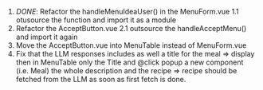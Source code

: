1. *DONE*: Refactor the handleMenuIdeaUser() in the MenuForm.vue
    1.1 otusource the function and import it as a module
2. Refactor the AcceptButton.vue 
    2.1 outsource the handleAcceptMenu() and import it again
3. Move the AcceptButton.vue into MenuTable instead of MenuForm.vue
4. Fix that the LLM responses includes as well a title for the meal => display then in MenuTable only the Title and @click popup a new component (i.e. Meal) the whole description and the recipe => recipe should be fetched from the LLM as soon as first fetch is done.